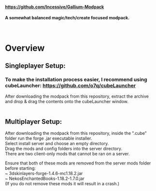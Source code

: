 #### https://github.com/Incessive/Gallium-Modpack
#### A somewhat balanced magic/tech/create focused modpack.
<br>

# Overview
## Singleplayer Setup:
### To make the installation process easier, I recommend using cubeLauncher: https://github.com/o7q/cubeLauncher
After downloading the modpack from this repository, extract the archive and drop & drag the contents onto the cubeLauncher window. \
<br>

## Multiplayer Setup:
After downloading the modpack from this repository, inside the ".cube" folder run the forge .jar executable installer. \
Select install server and choose an empty directory. \
Drag the mods and config folders into the server directory. \
There are two client-only mods that cannot be ran on a server.

Ensure that both of these mods are removed from the server mods folder before starting: \
~ 3dskinlayers-forge-1.4.6-mc1.18.2.jar \
~ NekosEnchantedBooks-1.18.2-1.7.0.jar \
(If you do not remove these mods it will result in a crash.)